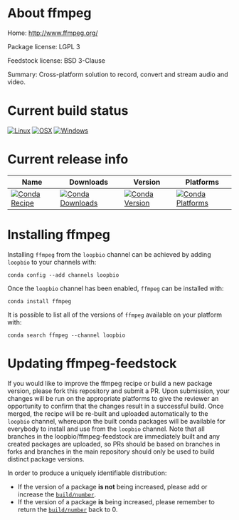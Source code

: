 About ffmpeg
============

Home: http://www.ffmpeg.org/

Package license: LGPL 3

Feedstock license: BSD 3-Clause

Summary: Cross-platform solution to record, convert and stream audio and video.



Current build status
====================

[![Linux](https://img.shields.io/circleci/project/github/loopbio/ffmpeg-feedstock/master.svg?label=Linux)](https://circleci.com/gh/loopbio/ffmpeg-feedstock)
[![OSX](https://img.shields.io/travis/loopbio/ffmpeg-feedstock/master.svg?label=macOS)](https://travis-ci.org/loopbio/ffmpeg-feedstock)
[![Windows](https://img.shields.io/appveyor/ci/loopbio/ffmpeg-feedstock/master.svg?label=Windows)](https://ci.appveyor.com/project/loopbio/ffmpeg-feedstock/branch/master)

Current release info
====================

| Name | Downloads | Version | Platforms |
| --- | --- | --- | --- |
| [![Conda Recipe](https://img.shields.io/badge/recipe-ffmpeg-green.svg)](https://anaconda.org/loopbio/ffmpeg) | [![Conda Downloads](https://img.shields.io/conda/dn/loopbio/ffmpeg.svg)](https://anaconda.org/loopbio/ffmpeg) | [![Conda Version](https://img.shields.io/conda/vn/loopbio/ffmpeg.svg)](https://anaconda.org/loopbio/ffmpeg) | [![Conda Platforms](https://img.shields.io/conda/pn/loopbio/ffmpeg.svg)](https://anaconda.org/loopbio/ffmpeg) |

Installing ffmpeg
=================

Installing `ffmpeg` from the `loopbio` channel can be achieved by adding `loopbio` to your channels with:

```
conda config --add channels loopbio
```

Once the `loopbio` channel has been enabled, `ffmpeg` can be installed with:

```
conda install ffmpeg
```

It is possible to list all of the versions of `ffmpeg` available on your platform with:

```
conda search ffmpeg --channel loopbio
```




Updating ffmpeg-feedstock
=========================

If you would like to improve the ffmpeg recipe or build a new
package version, please fork this repository and submit a PR. Upon submission,
your changes will be run on the appropriate platforms to give the reviewer an
opportunity to confirm that the changes result in a successful build. Once
merged, the recipe will be re-built and uploaded automatically to the
`loopbio` channel, whereupon the built conda packages will be available for
everybody to install and use from the `loopbio` channel.
Note that all branches in the loopbio/ffmpeg-feedstock are
immediately built and any created packages are uploaded, so PRs should be based
on branches in forks and branches in the main repository should only be used to
build distinct package versions.

In order to produce a uniquely identifiable distribution:
 * If the version of a package **is not** being increased, please add or increase
   the [``build/number``](http://conda.pydata.org/docs/building/meta-yaml.html#build-number-and-string).
 * If the version of a package **is** being increased, please remember to return
   the [``build/number``](http://conda.pydata.org/docs/building/meta-yaml.html#build-number-and-string)
   back to 0.